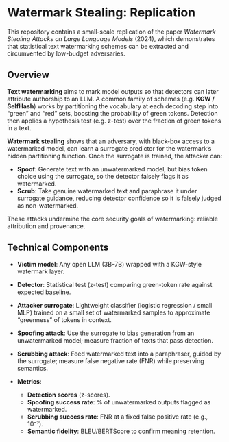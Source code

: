 # Watermark Stealing: Replication

This repository contains a small-scale replication of the paper *Watermark Stealing Attacks on Large Language Models* (2024), which demonstrates that statistical text watermarking schemes can be extracted and circumvented by low-budget adversaries.

## Overview

**Text watermarking** aims to mark model outputs so that detectors can later attribute authorship to an LLM. A common family of schemes (e.g. **KGW / SelfHash**) works by partitioning the vocabulary at each decoding step into “green” and “red” sets, boosting the probability of green tokens. Detection then applies a hypothesis test (e.g. z-test) over the fraction of green tokens in a text.

**Watermark stealing** shows that an adversary, with black-box access to a watermarked model, can learn a surrogate predictor for the watermark’s hidden partitioning function. Once the surrogate is trained, the attacker can:

* **Spoof**: Generate text with an unwatermarked model, but bias token choice using the surrogate, so the detector falsely flags it as watermarked.
* **Scrub**: Take genuine watermarked text and paraphrase it under surrogate guidance, reducing detector confidence so it is falsely judged as non-watermarked.

These attacks undermine the core security goals of watermarking: reliable attribution and provenance.

## Technical Components

* **Victim model**: Any open LLM (3B–7B) wrapped with a KGW-style watermark layer.
* **Detector**: Statistical test (z-test) comparing green-token rate against expected baseline.
* **Attacker surrogate**: Lightweight classifier (logistic regression / small MLP) trained on a small set of watermarked samples to approximate “greenness” of tokens in context.
* **Spoofing attack**: Use the surrogate to bias generation from an unwatermarked model; measure fraction of texts that pass detection.
* **Scrubbing attack**: Feed watermarked text into a paraphraser, guided by the surrogate; measure false negative rate (FNR) while preserving semantics.
* **Metrics**:

  * **Detection scores** (z-scores).
  * **Spoofing success rate**: % of unwatermarked outputs flagged as watermarked.
  * **Scrubbing success rate**: FNR at a fixed false positive rate (e.g., 10⁻³).
  * **Semantic fidelity**: BLEU/BERTScore to confirm meaning retention.
